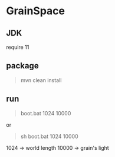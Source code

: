 # GrainSpace

## JDK
require 11

## package
> mvn clean install

## run
>boot.bat 1024 10000

or

> sh boot.bat  1024 10000


1024 -> world length
10000 -> grain's light
